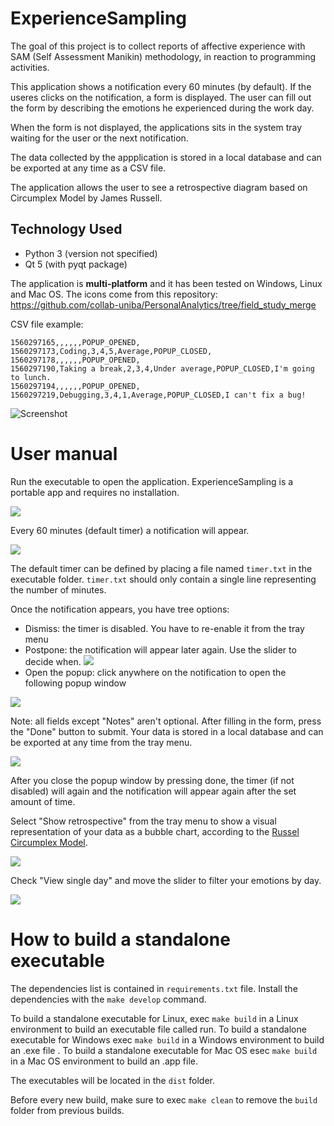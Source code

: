 # ExperienceSampling

The goal of this project is to collect reports of affective experience with SAM (Self Assessment Manikin) methodology, in reaction to programming activities.

This application shows a notification every 60 minutes (by default). If the useres clicks on the notification, a form is displayed. The user can fill out the form by describing the emotions he experienced during the work day.

When the form is not displayed, the applications sits in the system tray waiting for the user or the next notification.

The data collected by the appplication is stored in a local database and can be exported at any time as a CSV file.

The application allows the user to see a retrospective diagram based on Circumplex Model by James Russell. 

## Technology Used

- Python 3 (version not specified)
- Qt 5 (with pyqt package)

The application is **multi-platform** and it has been tested on Windows, Linux and Mac OS.
The icons come from this repository: https://github.com/collab-uniba/PersonalAnalytics/tree/field_study_merge

CSV file example:
```
1560297165,,,,,,POPUP_OPENED,
1560297173,Coding,3,4,5,Average,POPUP_CLOSED,
1560297178,,,,,,POPUP_OPENED,
1560297190,Taking a break,2,3,4,Under average,POPUP_CLOSED,I'm going to lunch.
1560297194,,,,,,POPUP_OPENED,
1560297219,Debugging,3,4,1,Average,POPUP_CLOSED,I can't fix a bug!
```

![Screenshot](screenshots/screenshot.png)

# User manual

Run the executable to open the application. ExperienceSampling is a portable app and requires no installation.

![](screenshots/icon.png)

Every 60 minutes (default timer) a notification will appear.

![](screenshots/notification.png)

The default timer can be defined by placing a file named `timer.txt` in the executable folder. `timer.txt` should only contain a single line representing the number of minutes.

Once the notification appears, you have tree options:
 - Dismiss: the timer is disabled. You have to re-enable it from the tray menu
 - Postpone: the notification will appear later again. Use the slider to decide when.
![](screenshots/postpone.png)
 - Open the popup: click anywhere on the notification to open the following popup window

![](screenshots/popup.png)

Note: all fields except "Notes" aren't optional. After filling in the form, press the "Done" button to submit. Your data is stored in a local database and can be exported at any time from the tray menu.

![](screenshots/export.png)

After you close the popup window by pressing done, the timer (if not disabled) will again and the notification will appear again after the set amount of time.

Select "Show retrospective" from the tray menu to show a visual representation of your data as a bubble chart, according to the [Russel Circumplex Model](https://s3.amazonaws.com/academia.edu.documents/38425675/Russell1980.pdf?response-content-disposition=inline%3B%20filename%3DRussell1980.pdf&X-Amz-Algorithm=AWS4-HMAC-SHA256&X-Amz-Credential=AKIAIWOWYYGZ2Y53UL3A%2F20190626%2Fus-east-1%2Fs3%2Faws4_request&X-Amz-Date=20190626T124820Z&X-Amz-Expires=3600&X-Amz-SignedHeaders=host&X-Amz-Signature=1213c8343f13b65494a57cc0cc31a3ec75d3332f1358e9c102ced93e032e3850).

![](screenshots/retrospective_all.png)

Check "View single day" and move the slider to filter your emotions by day.

![](screenshots/retrospective_day.png)



# How to build a standalone executable

The dependencies list is contained in `requirements.txt` file. Install the dependencies with the `make develop` command.

To build a standalone executable for Linux, exec `make build` in a Linux environment to build an executable file called run.
To build a standalone executable for Windows exec `make build` in a Windows environment to build an .exe file .
To build a standalone executable for Mac OS esec `make build` in a Mac OS environment to build an .app file.

The executables will be located in the `dist` folder.

Before every new build, make sure to exec `make clean` to remove the `build` folder from previous builds.
